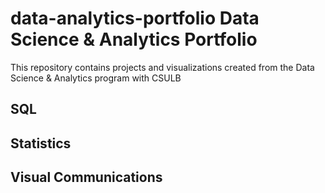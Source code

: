 # data-analytics-portfolio Data Science & Analytics Portfolio
This repository contains projects and visualizations created from the Data Science & Analytics program with CSULB

## SQL

## Statistics

## Visual Communications
